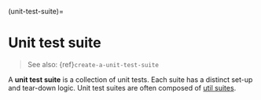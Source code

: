 (unit-test-suite)=
# Unit test suite

> See also: {ref}`create-a-unit-test-suite`

A **unit test suite** is a collection of unit tests. Each suite has a distinct set-up and tear-down logic. Unit test
suites are often composed of [util suites](util-suite.md).